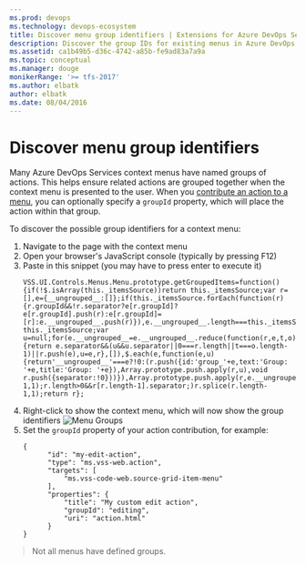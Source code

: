```yaml
---
ms.prod: devops
ms.technology: devops-ecosystem
title: Discover menu group identifiers | Extensions for Azure DevOps Services
description: Discover the group IDs for existing menus in Azure DevOps Services.
ms.assetid: ca1b49b5-d36c-4742-a85b-fe9ad83a7a9a
ms.topic: conceptual
ms.manager: douge
monikerRange: '>= tfs-2017'
ms.author: elbatk
author: elbatk
ms.date: 08/04/2016
---
```


# Discover menu group identifiers

Many Azure DevOps Services context menus have named groups of actions. This helps ensure related actions are grouped together when the context menu is presented to the user. When you [contribute an action to a menu](../develop/add-action.md), you can optionally specify a `groupId` property, which will place the action within that group.

To discover the possible group identifiers for a context menu:

1. Navigate to the page with the context menu
2. Open your browser's JavaScript console (typically by pressing F12)
3. Paste in this snippet (you may have to press enter to execute it) 
   ```
   VSS.UI.Controls.Menus.Menu.prototype.getGroupedItems=function(){if(!$.isArray(this._itemsSource))return this._itemsSource;var r=[],e={__ungrouped__:[]};if(this._itemsSource.forEach(function(r){r.groupId&&!r.separator?e[r.groupId]?e[r.groupId].push(r):e[r.groupId]=[r]:e.__ungrouped__.push(r)}),e.__ungrouped__.length===this._itemsSource.length)return this._itemsSource;var u=null;for(e.__ungrouped__=e.__ungrouped__.reduce(function(r,e,t,o){return e.separator&&(u&&u.separator||0===r.length||t===o.length-1)||r.push(e),u=e,r},[]),$.each(e,function(e,u){return'__ungrouped__'===e?!0:(r.push({id:'group_'+e,text:'Group: '+e,title:'Group: '+e}),Array.prototype.push.apply(r,u),void r.push({separator:!0}))}),Array.prototype.push.apply(r,e.__ungrouped__),0===e.__ungrouped__.length&&r.splice(r.length-1,1);r.length>0&&r[r.length-1].separator;)r.splice(r.length-1,1);return r};
   ```
4. Right-click to show the context menu, which will now show the group identifiers
   ![Menu Groups](../_img/menu-groups.png)
5. Set the `groupId` property of your action contribution, for example: 
   ```
   {
         "id": "my-edit-action",
         "type": "ms.vss-web.action",
         "targets": [
             "ms.vss-code-web.source-grid-item-menu"
         ],
         "properties": {
             "title": "My custom edit action",
             "groupId": "editing",
             "uri": "action.html"
         }
   }
   ```     

> Not all menus have defined groups.

